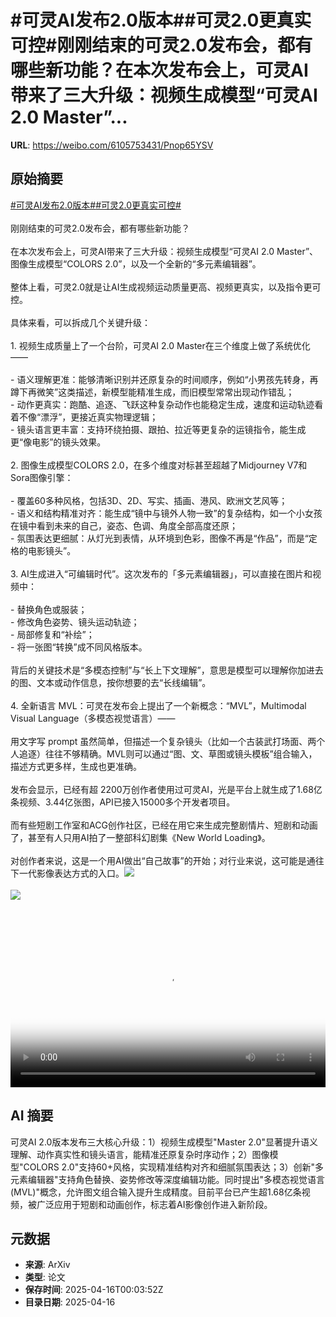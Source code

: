 # #可灵AI发布2.0版本##可灵2.0更真实可控#刚刚结束的可灵2.0发布会，都有哪些新功能？在本次发布会上，可灵AI带来了三大升级：视频生成模型“可灵AI 2.0 Master”...

**URL**: https://weibo.com/6105753431/Pnop65YSV

## 原始摘要

<a href="https://m.weibo.cn/search?containerid=231522type%3D1%26t%3D10%26q%3D%23%E5%8F%AF%E7%81%B5AI%E5%8F%91%E5%B8%832.0%E7%89%88%E6%9C%AC%23&amp;extparam=%23%E5%8F%AF%E7%81%B5AI%E5%8F%91%E5%B8%832.0%E7%89%88%E6%9C%AC%23" data-hide=""><span class="surl-text">#可灵AI发布2.0版本#</span></a><a href="https://m.weibo.cn/search?containerid=231522type%3D1%26t%3D10%26q%3D%23%E5%8F%AF%E7%81%B52.0%E6%9B%B4%E7%9C%9F%E5%AE%9E%E5%8F%AF%E6%8E%A7%23&amp;extparam=%23%E5%8F%AF%E7%81%B52.0%E6%9B%B4%E7%9C%9F%E5%AE%9E%E5%8F%AF%E6%8E%A7%23" data-hide=""><span class="surl-text">#可灵2.0更真实可控#</span></a><br><br>刚刚结束的可灵2.0发布会，都有哪些新功能？<br><br>在本次发布会上，可灵AI带来了三大升级：视频生成模型“可灵AI 2.0 Master”、图像生成模型“COLORS 2.0”，以及一个全新的“多元素编辑器”。<br><br>整体上看，可灵2.0就是让AI生成视频运动质量更高、视频更真实，以及指令更可控。<br><br>具体来看，可以拆成几个关键升级：<br><br>1. 视频生成质量上了一个台阶，可灵AI 2.0 Master在三个维度上做了系统优化——<br><br>- 语义理解更准：能够清晰识别并还原复杂的时间顺序，例如“小男孩先转身，再蹲下再微笑”这类描述，新模型能精准生成，而旧模型常常出现动作错乱；<br>- 动作更真实：跑酷、追逐、飞跃这种复杂动作也能稳定生成，速度和运动轨迹看着不像“漂浮”，更接近真实物理逻辑；<br>- 镜头语言更丰富：支持环绕拍摄、跟拍、拉近等更复杂的运镜指令，能生成更“像电影”的镜头效果。<br><br>2. 图像生成模型COLORS 2.0，在多个维度对标甚至超越了Midjourney V7和Sora图像引擎：<br><br>- 覆盖60多种风格，包括3D、2D、写实、插画、港风、欧洲文艺风等；<br>- 语义和结构精准对齐：能生成“镜中与镜外人物一致”的复杂结构，如一个小女孩在镜中看到未来的自己，姿态、色调、角度全部高度还原；<br>- 氛围表达更细腻：从灯光到表情，从环境到色彩，图像不再是“作品”，而是“定格的电影镜头”。<br><br>3. AI生成进入“可编辑时代”。这次发布的「多元素编辑器」，可以直接在图片和视频中：<br><br>- 替换角色或服装；<br>- 修改角色姿势、镜头运动轨迹；<br>- 局部修复和“补绘”；<br>- 将一张图“转换”成不同风格版本。<br><br>背后的关键技术是“多模态控制”与“长上下文理解”，意思是模型可以理解你加进去的图、文本或动作信息，按你想要的去“长线编辑”。<br><br>4. 全新语言 MVL：可灵在发布会上提出了一个新概念：“MVL”，Multimodal Visual Language（多模态视觉语言）——<br><br>用文字写 prompt 虽然简单，但描述一个复杂镜头（比如一个古装武打场面、两个人追逐）往往不够精确。MVL则可以通过“图、文、草图或镜头模板”组合输入，描述方式更多样，生成也更准确。<br><br>发布会显示，已经有超 2200万创作者使用过可灵AI，光是平台上就生成了1.68亿条视频、3.44亿张图，API已接入15000多个开发者项目。<br><br>而有些短剧工作室和ACG创作社区，已经在用它来生成完整剧情片、短剧和动画了，甚至有人只用AI拍了一整部科幻剧集《New World Loading》。<br><br>对创作者来说，这是一个用AI做出“自己故事”的开始；对行业来说，这可能是通往下一代影像表达方式的入口。<img style="" src="https://tvax2.sinaimg.cn/large/006Fd7o3ly1i0hmn16yjhj31hc0u0mxo.jpg" referrerpolicy="no-referrer"><br><br><img style="" src="https://tvax3.sinaimg.cn/large/006Fd7o3ly1i0hmn00laqj31hc0u0abo.jpg" referrerpolicy="no-referrer"><br><br><br clear="both"><div style="clear: both"></div><video controls="controls" poster="https://tvax1.sinaimg.cn/orj480/006Fd7o3ly1i0hmn0pmxpj31hc0u00uk.jpg" style="width: 100%"><source src="https://f.video.weibocdn.com/o0/Bm3ghMj9lx08nuGkscQo01041201IgoK0E010.mp4?label=mp4_720p&amp;template=1280x720.25.0&amp;ori=0&amp;ps=1CwnkDw1GXwCQx&amp;Expires=1744765393&amp;ssig=4gb0o3sJQ4&amp;KID=unistore,video"><source src="https://f.video.weibocdn.com/o0/oUUxSDaHlx08nuGiTCDu01041200XdTh0E010.mp4?label=mp4_hd&amp;template=852x480.25.0&amp;ori=0&amp;ps=1CwnkDw1GXwCQx&amp;Expires=1744765393&amp;ssig=NxfIja62BS&amp;KID=unistore,video"><source src="https://f.video.weibocdn.com/o0/tEYUVyAtlx08nuGiJQIw01041200CtV20E010.mp4?label=mp4_ld&amp;template=640x360.25.0&amp;ori=0&amp;ps=1CwnkDw1GXwCQx&amp;Expires=1744765393&amp;ssig=ai7K2Sext1&amp;KID=unistore,video"><p>视频无法显示，请前往<a href="https://video.weibo.com/show?fid=1034%3A5155748192387136" target="_blank" rel="noopener noreferrer">微博视频</a>观看。</p></video>

## AI 摘要

可灵AI 2.0版本发布三大核心升级：1）视频生成模型"Master 2.0"显著提升语义理解、动作真实性和镜头语言，能精准还原复杂时序动作；2）图像模型"COLORS 2.0"支持60+风格，实现精准结构对齐和细腻氛围表达；3）创新"多元素编辑器"支持角色替换、姿势修改等深度编辑功能。同时提出"多模态视觉语言(MVL)"概念，允许图文组合输入提升生成精度。目前平台已产生超1.68亿条视频，被广泛应用于短剧和动画创作，标志着AI影像创作进入新阶段。

## 元数据

- **来源**: ArXiv
- **类型**: 论文
- **保存时间**: 2025-04-16T00:03:52Z
- **目录日期**: 2025-04-16
